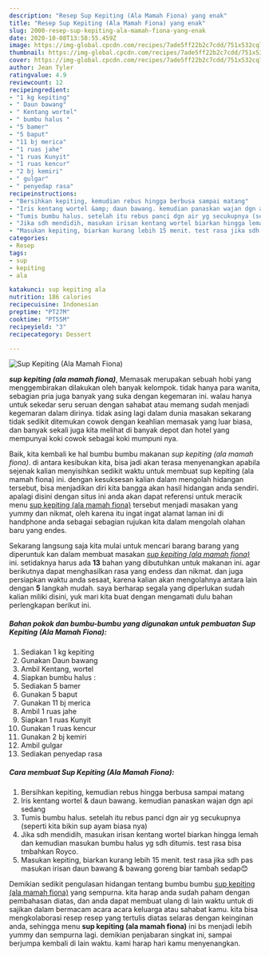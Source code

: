 ```yaml
---
description: "Resep Sup Kepiting (Ala Mamah Fiona) yang enak"
title: "Resep Sup Kepiting (Ala Mamah Fiona) yang enak"
slug: 2000-resep-sup-kepiting-ala-mamah-fiona-yang-enak
date: 2020-10-08T13:58:55.459Z
image: https://img-global.cpcdn.com/recipes/7ade5ff22b2c7cdd/751x532cq70/sup-kepiting-ala-mamah-fiona-foto-resep-utama.jpg
thumbnail: https://img-global.cpcdn.com/recipes/7ade5ff22b2c7cdd/751x532cq70/sup-kepiting-ala-mamah-fiona-foto-resep-utama.jpg
cover: https://img-global.cpcdn.com/recipes/7ade5ff22b2c7cdd/751x532cq70/sup-kepiting-ala-mamah-fiona-foto-resep-utama.jpg
author: Jean Tyler
ratingvalue: 4.9
reviewcount: 12
recipeingredient:
- "1 kg kepiting"
- " Daun bawang"
- " Kentang wortel"
- " bumbu halus "
- "5 bamer"
- "5 baput"
- "11 bj merica"
- "1 ruas jahe"
- "1 ruas Kunyit"
- "1 ruas kencur"
- "2 bj kemiri"
- " gulgar"
- " penyedap rasa"
recipeinstructions:
- "Bersihkan kepiting, kemudian rebus hingga berbusa sampai matang"
- "Iris kentang wortel &amp; daun bawang. kemudian panaskan wajan dgn api sedang"
- "Tumis bumbu halus. setelah itu rebus panci dgn air yg secukupnya (seperti kita bikin sup ayam biasa nya)"
- "Jika sdh mendidih, masukan irisan kentang wortel biarkan hingga lemah dan kemudian masukan bumbu halus yg sdh ditumis. test rasa bisa tmbahkan Royco."
- "Masukan kepiting, biarkan kurang lebih 15 menit. test rasa jika sdh pas masukan irisan daun bawang &amp; bawang goreng biar tambah sedap😊"
categories:
- Resep
tags:
- sup
- kepiting
- ala

katakunci: sup kepiting ala 
nutrition: 186 calories
recipecuisine: Indonesian
preptime: "PT27M"
cooktime: "PT55M"
recipeyield: "3"
recipecategory: Dessert

---
```



![Sup Kepiting (Ala Mamah Fiona)](https://img-global.cpcdn.com/recipes/7ade5ff22b2c7cdd/751x532cq70/sup-kepiting-ala-mamah-fiona-foto-resep-utama.jpg)

<b><i>sup kepiting (ala mamah fiona)</i></b>, Memasak merupakan sebuah hobi yang menggembirakan dilakukan oleh banyak kelompok. tidak hanya para wanita, sebagian pria juga banyak yang suka dengan kegemaran ini. walau hanya untuk sekedar seru seruan dengan sahabat atau memang sudah menjadi kegemaran dalam dirinya. tidak asing lagi dalam dunia masakan sekarang tidak sedikit ditemukan cowok dengan keahlian memasak yang luar biasa, dan banyak sekali juga kita melihat di banyak depot dan hotel yang mempunyai koki cowok sebagai koki mumpuni nya.

Baik, kita kembali ke hal bumbu bumbu makanan <i>sup kepiting (ala mamah fiona)</i>. di antara kesibukan kita, bisa jadi akan terasa menyenangkan apabila sejenak kalian menyisihkan sedikit waktu untuk membuat sup kepiting (ala mamah fiona) ini. dengan kesuksesan kalian dalam mengolah hidangan tersebut, bisa menjadikan diri kita bangga akan hasil hidangan anda sendiri. apalagi disini dengan situs ini anda akan dapat referensi untuk meracik menu <u>sup kepiting (ala mamah fiona)</u> tersebut menjadi masakan yang yummy dan nikmat, oleh karena itu ingat ingat alamat laman ini di handphone anda sebagai sebagian rujukan kita dalam mengolah olahan baru yang endes.




Sekarang langsung saja kita mulai untuk mencari barang barang yang diperuntuk kan dalam membuat masakan <u><i>sup kepiting (ala mamah fiona)</i></u> ini. setidaknya harus ada <b>13</b> bahan yang dibutuhkan untuk makanan ini. agar berikutnya dapat menghasilkan rasa yang endess dan nikmat. dan juga persiapkan waktu anda sesaat, karena kalian akan mengolahnya antara lain dengan <b>5</b> langkah mudah. saya berharap segala yang diperlukan sudah kalian miliki disini, yuk mari kita buat dengan mengamati dulu bahan perlengkapan berikut ini.

<!--inarticleads1-->

##### Bahan pokok dan bumbu-bumbu yang digunakan untuk pembuatan Sup Kepiting (Ala Mamah Fiona):

1. Sediakan 1 kg kepiting
1. Gunakan  Daun bawang
1. Ambil  Kentang, wortel
1. Siapkan  bumbu halus :
1. Sediakan 5 bamer
1. Gunakan 5 baput
1. Gunakan 11 bj merica
1. Ambil 1 ruas jahe
1. Siapkan 1 ruas Kunyit
1. Gunakan 1 ruas kencur
1. Gunakan 2 bj kemiri
1. Ambil  gulgar
1. Sediakan  penyedap rasa




<!--inarticleads2-->

##### Cara membuat Sup Kepiting (Ala Mamah Fiona):

1. Bersihkan kepiting, kemudian rebus hingga berbusa sampai matang
1. Iris kentang wortel &amp; daun bawang. kemudian panaskan wajan dgn api sedang
1. Tumis bumbu halus. setelah itu rebus panci dgn air yg secukupnya (seperti kita bikin sup ayam biasa nya)
1. Jika sdh mendidih, masukan irisan kentang wortel biarkan hingga lemah dan kemudian masukan bumbu halus yg sdh ditumis. test rasa bisa tmbahkan Royco.
1. Masukan kepiting, biarkan kurang lebih 15 menit. test rasa jika sdh pas masukan irisan daun bawang &amp; bawang goreng biar tambah sedap😊




Demikian sedikit pengulasan hidangan tentang bumbu bumbu <u>sup kepiting (ala mamah fiona)</u> yang sempurna. kita harap anda sudah paham dengan pembahasan diatas, dan anda dapat membuat ulang di lain waktu untuk di sajikan dalam bermacam acara acara keluarga atau sahabat kamu. kita bisa mengkolaborasi resep resep yang tertulis diatas selaras dengan keinginan anda, sehingga menu <b>sup kepiting (ala mamah fiona)</b> ini bs menjadi lebih yummy dan sempurna lagi. demikian penjabaran singkat ini, sampai berjumpa kembali di lain waktu. kami harap hari kamu menyenangkan.
